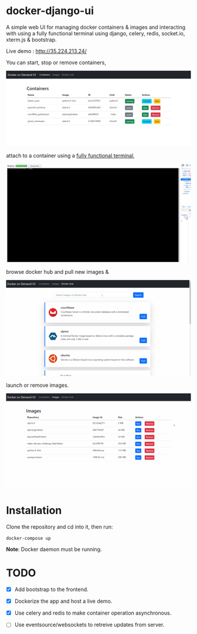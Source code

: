 # docker-django-ui
A simple web UI for managing docker containers & images and interacting with using a fully functional terminal using django, celery, redis, socket.io, xterm.js & bootstrap.

Live demo : http://35.224.213.24/

You can start, stop or remove containers,

![screenshot](https://github.com/MahmoudAlyy/docker-django-ui/blob/main/readme_images/docker-django-ui-containers.jpeg)


attach to a container using a [fully functional terminal](https://github.com/MahmoudAlyy/django-xtermjs/ "django-xtermjs"),



![screenshot](https://github.com/MahmoudAlyy/docker-django-ui/blob/main/readme_images/docker-django-ui.gif)

browse docker hub and pull new images &

![screenshot](https://github.com/MahmoudAlyy/docker-django-ui/blob/main/readme_images/docker-django-browse.gif)


launch or remove images.

![screenshot](https://github.com/MahmoudAlyy/docker-django-ui/blob/main/readme_images/docker-django-ui-images.gif)





# Installation

Clone the repository and cd into it, then run:
```
docker-compose up
```
**Note**:
    Docker daemon must be running.


# TODO
- [x] Add bootstrap to the frontend.
- [x] Dockerize the app and host a live demo.
- [x] Use celery and redis to make container operation asynchronous. 
- [ ] Use eventsource/websockets to retreive updates from server.



